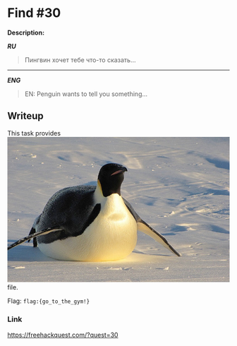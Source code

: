 # Find #30
**Description:**

***RU***
> Пингвин хочет тебе что-то сказать...

---

***ENG***
> EN: Penguin wants to tell you something...

## Writeup

This task provides ![PNG](/FHQ/files/steganography/penguin.png) file.



Flag: `flag:{go_to_the_gym!}`

### Link

https://freehackquest.com/?quest=30
